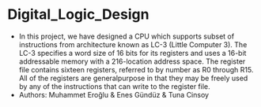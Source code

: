 # Digital_Logic_Design
* In this project, we have designed a CPU which supports subset of instructions from architecture known as LC-3 (Little Computer 3). The LC-3 specifies a word size of 16 bits for its registers and uses a 16-bit addressable memory with a 216-location address space. The register file contains sixteen registers, referred to by number as R0 through R15. All of the registers are generalpurpose in that they may be freely used by any of the instructions that can write to the register file. 
* Authors: Muhammet Eroğlu & Enes Gündüz & Tuna Cinsoy
